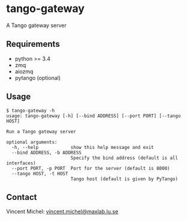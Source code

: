 tango-gateway
=============

A Tango gateway server


Requirements
------------

- python >= 3.4
- zmq
- aiozmq
- pytango (optional)


Usage
-----

```
$ tango-gateway -h
usage: tango-gateway [-h] [--bind ADDRESS] [--port PORT] [--tango HOST]

Run a Tango gateway server

optional arguments:
  -h, --help            show this help message and exit
  --bind ADDRESS, -b ADDRESS
                        Specify the bind address (default is all interfaces)
  --port PORT, -p PORT  Port for the server (default is 8000)
  --tango HOST, -t HOST
                        Tango host (default is given by PyTango)
```


Contact
-------

Vincent Michel: vincent.michel@maxlab.lu.se
